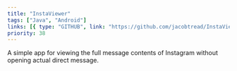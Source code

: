 ```yaml
---
title: "InstaViewer"
tags: ["Java", "Android"]
links: [{ type: "GITHUB", link: "https://github.com/jacobtread/InstaViewer" }]
priority: 38
---
```


A simple app for viewing the full message contents of Instagram without opening actual direct
message.
